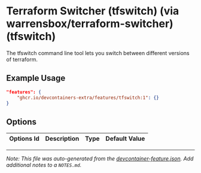 
# Terraform Switcher (tfswitch) (via warrensbox/terraform-switcher) (tfswitch)

The tfswitch command line tool lets you switch between different versions of terraform.

## Example Usage

```json
"features": {
    "ghcr.io/devcontainers-extra/features/tfswitch:1": {}
}
```

## Options

| Options Id | Description | Type | Default Value |
|-----|-----|-----|-----|




---

_Note: This file was auto-generated from the [devcontainer-feature.json](devcontainer-feature.json).  Add additional notes to a `NOTES.md`._
